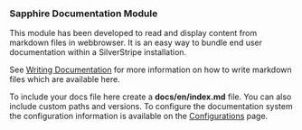### Sapphire Documentation Module

This module has been developed to read and display content from markdown files in webbrowser. It is an easy
way to bundle end user documentation within a SilverStripe installation.

See <a href="dev/docs/en/sapphiredocs/writing-documentation">Writing Documentation</a> for more information on how to write markdown files which
are available here. 

To include your docs file here create a __docs/en/index.md__ file. You can also include custom paths and versions. To configure the documentation system the configuration information is available on the <a href="dev/docs/en/sapphiredocs/configuration-options">Configurations</a>
page.

